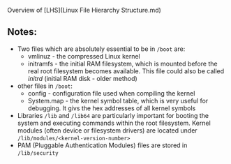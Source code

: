 Overview of [LHS](Linux File Hierarchy Structure.md)
## Notes:
- Two files which are absolutely essential to be in `/boot` are:
    - vmlinuz - the compressed Linux kernel
    - initramfs - the initial RAM filesystem, which is mounted before the real root filesystem becomes available. This file could also be called _initrd_ (initial RAM disk - older method)
- other files in `/boot`:
    - config - configuration file used when compiling the kernel
    - System.map - the kernel symbol table, which is very useful for debugging. It givs the hex addresses of all kernel symbols
- Libraries `/lib` and `/lib64` are particularly important for booting the system and executing commands within the root filesystem. Kernel modules (often device or filesystem drivers) are located under `/lib/modules/<kernel-version-number>`
- PAM (Pluggable Authentication Modules) files are stored in `/lib/security`
